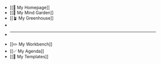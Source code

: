 - [[🏡 My Homepage]]
- [[🌳 My Mind Garden]]
- [[🪴 My Greenhouse]]
-
-
  ---
- [[✏️ My Workbench]]
- [[✅ My Agenda]]
- [[🧱 My Templates]]